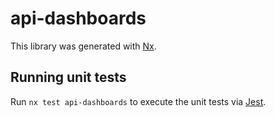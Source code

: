 # api-dashboards

This library was generated with [Nx](https://nx.dev).

## Running unit tests

Run `nx test api-dashboards` to execute the unit tests via [Jest](https://jestjs.io).
